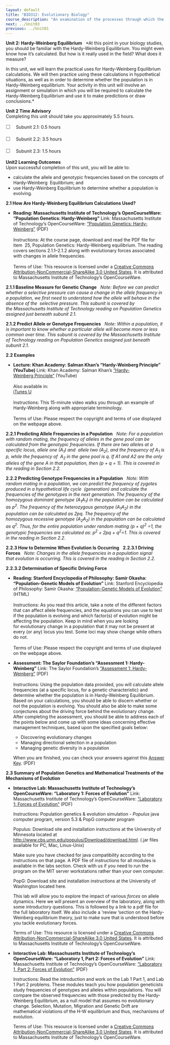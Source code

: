```yaml
---
layout: default
title: "BIO312: Evolutionary Biology"
course_description: "An examination of the processes through which the current forms of life have arisen. Topics include: the mechanisms of evolution, measures of evolutionary change, current framings of evolutionary changes (e.g. Game Theory), and phylogenies."
next: ../Unit03
previous: ../Unit01
---
```

**Unit 2: Hardy-Weinberg Equilibrium** <span id="2"></span> 
*At this point in your biology studies, you should be familiar with the
Hardy-Weinberg Equilibrium. You might even know how it’s calculated. But
how is it really used in the field? What does it measure?  
  
 In this unit, we will learn the practical uses for Hardy-Weinberg
Equilibrium calculations. We will then practice using these calculations
in hypothetical situations, as well as in order to determine whether the
population is in Hardy-Weinberg equilibrium. Your activity in this unit
will involve an assignment or simulation in which you will be required
to calculate the Hardy-Weinberg Equilibrium and use it to make
predictions or draw conclusions.*

**Unit 2 Time Advisory**  
Completing this unit should take you approximately 5.5 hours.  
  
 <span
style="color: rgb(85, 85, 85); font-family: 'Myriad Pro', 'Gill Sans', 'Gill Sans MT', Calibri, sans-serif; font-size: 16px; line-height: 24px;">☐
   </span>Subunit 2.1: 0.5 hours  
  
 <span
style="color: rgb(85, 85, 85); font-family: 'Myriad Pro', 'Gill Sans', 'Gill Sans MT', Calibri, sans-serif; font-size: 16px; line-height: 24px;">☐
   </span>Subunit 2.2: 3.5 hours  
  
 <span
style="color: rgb(85, 85, 85); font-family: 'Myriad Pro', 'Gill Sans', 'Gill Sans MT', Calibri, sans-serif; font-size: 16px; line-height: 24px;">☐
   </span>Subunit 2.3: 1.5 hours

**Unit2 Learning Outcomes**  
Upon successful completion of this unit, you will be able to:  
-   calculate the allele and genotypic frequencies based on the concepts
    of Hardy-Weinberg  Equilibrium; and
-   use Hardy-Weinberg Equilibrium to determine whether a population is
    evolving.

**2.1 How Are Hardy-Weinberg Equilibrium Calculations Used?** <span
id="2.1"></span> 
-   **Reading: Massachusetts Institute of Technology’s OpenCourseWare:
    “Population Genetics: Hardy-Weinberg”**
    Link: Massachusetts Institute of Technology’s OpenCourseWare:
    [“](http://ocw.mit.edu/courses/biology/7-03-genetics-fall-2004/lecture-notes/)[Population
    Genetics:
    Hardy-Weinberg](http://ocw.mit.edu/courses/biology/7-03-genetics-fall-2004/lecture-notes/)[”](http://ocw.mit.edu/courses/biology/7-03-genetics-fall-2004/lecture-notes/)
    (PDF)  
        
     Instructions: At the course page, download and read the PDF file
    for item  25, Population Genetics: Hardy-Weinberg equilibrium. The
    reading covers sections 2.1.1–2.1.2 along with evolutionary forces
    associated with changes in allele frequencies.  
        
     Terms of Use: This resource is licensed under a [Creative Commons
    Attribution-NonCommercial-ShareAlike 3.0 United
    States](http://creativecommons.org/licenses/by-nc-sa/3.0/us/). It is
    attributed to Massachusetts Institute of Technology’s
    OpenCourseWare.

**2.1.1 Baseline Measure for Genetic Change** <span id="2.1.1"></span> 
*Note: Before we can predict whether a selective pressure can cause a
change in the allele frequency in a population, we first need to
understand how the allele will behave in the absence of the  selective
pressure. This subunit is covered by the Massachusetts Institute of
Technology reading on Population Genetics assigned just beneath subunit
2.1.*

**2.1.2 Predict Allele or Genotype Frequencies** <span
id="2.1.2"></span> 
*Note: Within a population, it is important to know whether a particular
allele will become more or less common over time. This subunit is
covered by the Massachusetts Institute of Technology reading on
Population Genetics assigned just beneath subunit 2.1.*

**2.2 Examples** <span id="2.2"></span> 
-   **Lecture: Khan Academy: Salman Khan’s “Hardy-Weinberg Principle”
    (YouTube)**
    Link: Khan Academy: Salman Khan’s
    [“Hardy-Weinberg](https://www.khanacademy.org/science/biology/heredity-and-genetics/v/hardy-weinberg-principle)[ Principle”](https://www.khanacademy.org/science/biology/heredity-and-genetics/v/hardy-weinberg-principle) (YouTube)  
        
     Also available in:  
     [iTunes
    U](http://deimos3.apple.com/WebObjects/Core.woa/Browse/khanacademy.org-dz.4627310847?i=2062261408)  
        
     Instructions: This 15-minute video walks you through an example of
    Hardy-Weinberg along with appropriate terminology.  
        
     Terms of Use: Please respect the copyright and terms of use
    displayed on the webpage above.

**2.2.1 Predicting Allele Frequencies in a Population** <span
id="2.2.1"></span> 
*Note: For a population with random mating, the frequency of alleles in
the gene pool can be calculated from the genotypic frequencies. If there
are two alleles at a specific locus, allele one (A<sub>1</sub>) and
 allele two (A<sub>2</sub>), and the frequency of A<sub>1</sub> is p,
while the frequency of  A<sub>2</sub> in the gene pool is q. If A1 and
A2 are the only alleles of the gene A in that population, then (p + q =
1). This is covered in the reading in Section 2.2.*

**2.2.2 Predicting Genotype Frequencies in a Population** <span
id="2.2.2"></span> 
*Note: With random mating in a population, we can predict the frequency
of zygotes produced in a hypothetical life cycle  (generation) and
calculate the frequencies of the genotypes in the next generation. The
frequency of the homozygous dominant genotype
(A<sub>1</sub>A<sub>1</sub>) in the population can be calculated as
p<sup>2</sup>. The frequency of the heterozygous genotype
(A<sub>1</sub>A<sub>2</sub>) in the population can be calculated as 2pq.
The frequency of the homozygous recessive genotype
(A<sub>2</sub>A<sub>2</sub>) in the population can be calculated
as q<sup>2</sup>. Thus, for the entire population under random mating
(p + q)<sup>2</sup> =1, the genotypic frequencies are calculated as:
p<sup>2</sup> + 2pq + q<sup>2</sup>=1. This is covered in the reading in
Section 2.2.*

**2.2.3 How to Determine When Evolution Is Occurring** <span
id="2.2.3"></span> 
**2.2.3.1 Driving Forces** <span id="2.2.3.1"></span> 
*Note: Changes in the allele frequencies in a population signal
that evolution is occurring. This is covered in the reading in Section
2.2.*

**2.2.3.2 Determination of Specific Driving Force** <span
id="2.2.3.2"></span> 
-   **Reading: Stanford Encyclopedia of Philosophy: Samir Okasha:
    “Population-Genetic Models of Evolution”**
    Link: Stanford Encyclopedia of Philosophy: Samir
    Okasha: [“](http://plato.stanford.edu/entries/population-genetics/#PopGenModEvo)[Population-Genetic
    Models of
    Evolution](http://plato.stanford.edu/entries/population-genetics/#PopGenModEvo)[”](http://plato.stanford.edu/entries/population-genetics/#PopGenModEvo)
    (HTML)  
        
     Instructions: As you read this article, take a note of
    the different factors that can affect allele frequencies, and
    the equations you can use to test if the population is evolving and
    which factor(s) of evolution might be affecting the population. Keep
    in mind when you are looking for evolutionary change in a population
    that it may not be present at every (or any) locus you test. Some
    loci may show change while others do not.  
        
     Terms of Use: Please respect the copyright and terms of
    use displayed on the webpage above.

-   **Assessment: The Saylor Foundation’s “Assessment 1:
    Hardy-Weinberg”**
    Link: The Saylor
    Foundation’s [“](http://www.saylor.org/site/wp-content/uploads/2012/08/BIO312-Assessment-1-FINAL.pdf)[Assessment
    1: Hardy-Weinberg”](http://www.saylor.org/site/wp-content/uploads/2012/08/BIO312-Assessment-1-FINAL.pdf) (PDF)  
        
     Instructions: Using the population data provided, you will
    calculate allele frequencies (at a specific locus, for a genetic
    characteristic) and determine whether the population is in
    Hardy-Weinberg Equilibrium. Based on your calculations, you should
    be able to discern whether or not the population is evolving. You
    should also be able to make some conjectures about the driving force
    behind the evolutionary change. After completing the assessment, you
    should be able to address each of the points below and come up
    with some ideas concerning effective management techniques, based
    upon the specified goals below:  

    -   Discovering evolutionary changes
    -   Managing directional selection in a population
    -   Managing genetic diversity in a population

    When you are finished, you can check your answers against this
    [Answer
    Key](http://www.saylor.org/site/wp-content/uploads/2012/06/BIO312-Assessment-1-Answers-FINAL.pdf).
    (PDF)

**2.3 Summary of Population Genetics and Mathematical Treatments of the
Mechanisms of Evolution** <span id="2.3"></span> 
-   **Interactive Lab: Massachusetts Institute of Technology’s
    OpenCourseWare: “Laboratory 1: Forces of Evolution”**
    Link: Massachusetts Institute of Technology’s OpenCourseWare:
    [“Laboratory 1: Forces of
    Evolution”](http://ocw.mit.edu/courses/electrical-engineering-and-computer-science/6-877j-computational-evolutionary-biology-fall-2005/labs/lab1.pdf) (PDF)  
      
     Instructions: Population genetics & evolution simulation -
    *Populus* java computer program, version 5.3 & PopG computer
    program  
      
     Populus: Download site and installation instructions at the
    University of Minnesota located at
    http://www.cbs.umn.edu/populus/Download/download.html. (.jar files
    available for PC, Mac, Linux-Unix)  
      
     Make sure you have checked for java compatibility according to the
    instructions on that page. A PDF file of instructions for all
    modules is available in the labs section. Check with us if you need
    to run the program on the MIT server workstations rather than your
    own computer.  
      
     PopG: Download site and installation instructions at the University
    of Washington located here.  
      
     This lab will allow you to explore the impact of various *forces*
    on allele dynamics. Here we will present an overview of the
    laboratory, along with some introductory questions. This is followed
    by a link to a pdf file for the full laboratory itself. We also
    include a 'review ‘section on the Hardy-Weinberg equilibrium theory,
    just to make sure that is understood before you tackle evolutionary
    forces.  
      
     Terms of Use: This resource is licensed under a [Creative Commons
    Attribution-NonCommercial-ShareAlike 3.0 United
    States](http://creativecommons.org/licenses/by-nc-sa/3.0/us/). It is
    attributed to Massachusetts Institute of Technology’s
    OpenCourseWare.

-   **Interactive Lab: Massachusetts Institute of Technology’s
    OpenCourseWare: “Laboratory 1, Part 2: Forces of Evolution”**
    Link: Massachusetts Institute of Technology’s OpenCourseWare:
    [“Laboratory 1, Part 2: Forces of
    Evolution”](http://ocw.mit.edu/courses/electrical-engineering-and-computer-science/6-877j-computational-evolutionary-biology-fall-2005/labs/6877_lab1part2.pdf) (PDF)  
      
     Instructions: Read the introduction and work on the Lab 1 Part 1,
    and Lab 1 Part 2 problems. These modules teach you how population
    geneticists study frequencies of genotypes and alleles within
    populations. You will compare the observed frequencies with those
    predicted by the Hardy-Weinberg Equilibrium, as a null model that
    assumes no evolutionary change. Selection, Mutation, Migration and
    Genetic Drift are mathematical violations of the H-W equilibrium and
    thus, mechanisms of evolution.  
      
     Terms of Use: This resource is licensed under a [Creative Commons
    Attribution-NonCommercial-ShareAlike 3.0 United
    States](http://creativecommons.org/licenses/by-nc-sa/3.0/us/). It is
    attributed to Massachusetts Institute of Technology’s
    OpenCourseWare.


